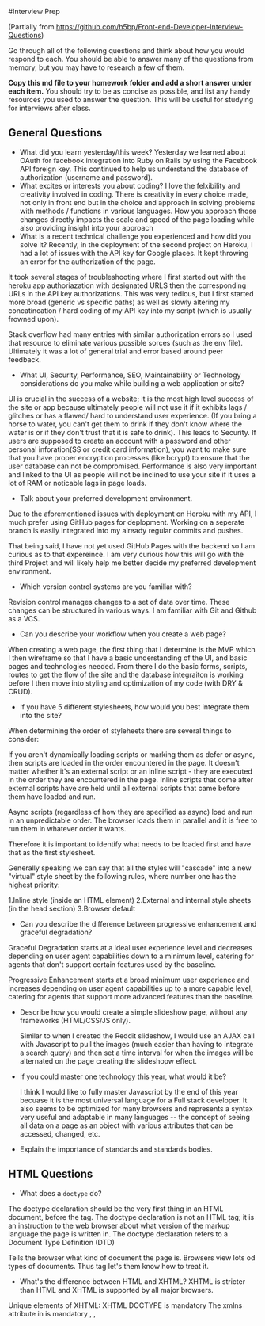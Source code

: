 #Interview Prep

(Partially from https://github.com/h5bp/Front-end-Developer-Interview-Questions)

Go through all of the following questions and think about how you would respond to each. You should be able to answer many of the questions from memory, but you may have to research a few of them.

**Copy this md file to your homework folder and add a short answer under each item.** You should try to be as concise as possible, and list any handy resources you used to answer the question. This will be useful for studying for interviews after class.

## General Questions

* What did you learn yesterday/this week?
Yesterday we learned about OAuth for facebook integration into Ruby on Rails by using the Facebook API foreign key. This continued to help us understand the database of authorization (username and password). 
* What excites or interests you about coding?
I love the felxibility and creativity involved in coding. There is creativity in every choice made, not only in front end but in the choice and approach in solving problems with methods / functions in various languages. How you approach those changes directly impacts the scale and speed of the page loading while also providing insight into your approach
* What is a recent technical challenge you experienced and how did you solve it?
Recently, in the deployment of the second project on Heroku, I had a lot of issues with the API key for Google places. It kept throwing an error for the authorization of the page.

It took several stages of troubleshooting where I first started out with the heroku app authoriazation with designated URLS then the corresponding URLs in the API key authorizations. This was very tedious, but I first started more broad (generic vs specific paths) as well as slowly altering my concatincation / hard coding of my API key into my script (which is usually frowned upon). 

Stack overflow had many entries with similar authorization errors so I used that resource to eliminate various possible sorces (such as the env file). Ultimately it was a lot of general trial and error based around peer feedback. 

* What UI, Security, Performance, SEO, Maintainability or Technology considerations do you make while building a web application or site?

UI is crucial in the success of a website; it is the most high level success of the site or app because ultimately people will not use it if it exhibits lags / glitches or has a flawed/ hard to understand user experience. (If you bring a horse to water, you can't get them to drink if they don't know where the water is or if they don't trust that it is safe to drink). This leads to Security. If users are supposed to create an account with a password and other personal inforation(SS or credit card information), you want to make sure that you have proper encryption processes (like bcrypt) to ensure that the user database can not be compromised. Performance is also very important and linked to the UI as people will not be inclined to use your site if it uses a lot of RAM or noticable lags in page loads. 


* Talk about your preferred development environment.

Due to the aforementioned issues with deployment on Heroku with my API, I much prefer using GitHub pages for deplopment. Working on a seperate branch is easily integrated into my already regular commits and pushes. 

That being said, I have not yet used GitHub Pages with the backend so I am curious as to that expereince. I am very curious how this will go with the third Project and will likely help me better decide my preferred development environment.

* Which version control systems are you familiar with?

Revision control manages changes to a set of data over time. These changes can be structured in various ways. I am familiar with Git and Github as a VCS. 

* Can you describe your workflow when you create a web page?

When creating a web page, the first thing that I determine is the MVP which I then wireframe so that I have a basic understanding of the UI, and basic pages and technologies needed. From there I do the basic forms, scripts, routes to get the flow of the site and the database integraiton is working before I then move into styling and optimization of my code (with DRY & CRUD).


* If you have 5 different stylesheets, how would you best integrate them into the site?

When determining the order of styleheets there are several things to consider:


If you aren't dynamically loading scripts or marking them as defer or async, then scripts are loaded in the order encountered in the page. It doesn't matter whether it's an external script or an inline script - they are executed in the order they are encountered in the page. Inline scripts that come after external scripts have are held until all external scripts that came before them have loaded and run.

Async scripts (regardless of how they are specified as async) load and run in an unpredictable order. The browser loads them in parallel and it is free to run them in whatever order it wants.

Therefore it is important to identify what needs to be loaded first and have that as the first stylesheet. 

Generally speaking we can say that all the styles will "cascade" into a new "virtual" style sheet by the following rules, where number one has the highest priority:

  1.Inline style (inside an HTML element)
  2.External and internal style sheets (in the head section)
  3.Browser default





* Can you describe the difference between progressive enhancement and graceful degradation?

Graceful Degradation starts at a ideal user experience level and decreases depending on user agent capabilities down to a minimum level, catering for agents that don't support certain features used by the baseline.

Progressive Enhancement starts at a broad minimum user experience and increases depending on user agent capabilities up to a more capable level, catering for agents that support more advanced features than the baseline.

* Describe how you would create a simple slideshow page, without any frameworks (HTML/CSS/JS only).

  Similar to when I created the Reddit slideshow, I would use an AJAX call with Javascript to pull the images (much easier than having to integrate a search query) and then set a time interval for when the images will be alternated on the page creating the slideshopw effect. 


* If you could master one technology this year, what would it be?

  I think I would like to fully master Javascript by the end of this year becuase it is the most universal language for a Full stack developer. It also seems to be optimized for many browsers and represents a syntax very useful and adaptable in many languages -- the concept of  seeing all data on a page as an object with various attributes that can be accessed, changed, etc. 


* Explain the importance of standards and standards bodies.

## HTML Questions

* What does a `doctype` do?

The doctype declaration should be the very first thing in an HTML document, before the tag. The doctype declaration is not an HTML tag; it is an instruction to the web browser about what version of the markup language the page is written in. The doctype declaration refers to a Document Type Definition (DTD)

  Tells the browser what kind of document the page is. Browsers view lots od types of documents. Thus tag let's them know how to treat it. 


* What's the difference between HTML and XHTML?
XHTML is stricter than HTML and XHTML is supported by all major browsers.

Unique elements of XHTML:
  XHTML DOCTYPE is mandatory
   The xmlns attribute in <html> is mandatory
    <html>, <head>, <title>, and <body> are mandatory
  XHTML elements must be properly nested
  XHTML elements must always be closed
  XHTML elements must be in lowercase
  XHTML documents must have one root element
  XHTML Attributes
  Attribute names must be in lower case
  Attribute values must be quoted
  Attribute minimization is forbidden

  It's an HTML element attribute that doesn't display visually and allows data to be stored in the DOM on elements. Bootstrap uses it. 

* What are `data-` attributes good for?


* Describe the difference between a `cookie`, `sessionStorage` and `localStorage`.

  LocalStorage and sessionStorage are relatively new APIs (meaning not all legacy browsers will support them) and are near identical (both in APIs and capabilities) with the sole exception of persistence. sessionStorage (as the name persists) is only available for the duration of the browser session (and is deleted when the window is closed) - it does however survive page reloads. 

  Cookies, these can be trivially tampered with by the user, and data can also be read from them in plain text - so if you are wanting to store sensitive data then session is really your only option. If you are not using SSL, cookie information can also be intercepted in transit, especially on an open wifi.

  LocalStorage persists when the browser is closed. Session Storage is reset when the browser is closed. Cookies are old, they can't store as much information and they can only store strings. 

  Unlike local storage and session sotrage cookies are actuaklly sent to the server. 

* Why is it generally a good idea to position CSS `<link>`s between `<head></head>` and JS `<script>`s just before `</body>`? Do you know any exceptions?
  

  This has to do with the order things load in. Css styles are loaded before elements appear and are displayed on the page. We put javascript files at the end of the page so everything on the page is loaded before thigs like click handlers are set up. We can also use document.onload to detect when the page loads and execute our javascript once everything is on the page. 

  Generally speaking, it is a good idea to have the CSS link / stylesheet to be in the head of the HTML document before the body tag so that the page styling first and before any of the other content on the page. 

  The only exception to the rule of thumb that CSS stylesheets are placed in the head of the page is:

  Besides the validation point, one caveat that might interest you when using style on the body is the flash of unstyled content. The browser would get elements that would be styled after they are displayed, making them shift on size/shape/font and/or flicker. It is generally a sign of bad craftsmanship. Generally you can get away with putting style anywhere you want, but try to avoid it whenever it is possible.

  HTML5 however introduces a scoped attribute, which allows style tags to be included everywhere in the body. The impact of those styles is restricted to the style's parent-element and all it's child-elements.

## CSS Questions

* What is the difference between classes and IDs in CSS?

  Unlike the id selector defined by # in the CSS, the class selector is most often used on several elements. This allows you to set a particular style for many HTML elements with the same class. The class selector uses the HTML class attribute, and is defined with a "." A simple way to look at it is that an id is unique to only one element.

  Classes re for multiple elements. IDs are for single elements. IDs must be unique. 

* What's the difference between "resetting" and "normalizing" CSS? Which would you choose, and why?

Here are the notable differences between Reset and Normalize CSS:

  1. Normalize.css preserves useful defaults rather than "unstyling" everything. For example, elements like sup or sub "just work" after including normalize.css (and are actually made more robust) whereas they are visually indistinguishable from normal text after including reset.css. So, normalize.css does not impose a visual starting point (homogeny) upon you. This may not be to everyone's taste. The best thing to do is experiment with both and see which gels with your preferences.
  2. Normalize.css corrects some common bugs that are out of scope for reset.css. It has a wider scope than reset.css, and also provides bug fixes for common problems like: display settings for HTML5 elements, the lack of font inheritance by form elements, correcting font-size rendering for pre, SVG overflow in IE9, and the button styling bug in iOS.
  3. Normalize.css doesn't clutter your dev tools. A common irritation when using reset.css is the large inheritance chain that is displayed in browser CSS debugging tools. This is not such an issue with normalize.css because of the targeted stylings.
  4. Normalize.css is more modular. The project is broken down into relatively independent sections, making it easy for you to potentially remove sections (like the form normalizations) if you know they will never be needed by your website.
  5. Normalize.css has better documentation. The normalize.css code is documented inline as well as more comprehensively in the GitHub Wiki. This means you can find out what each line of code is doing, why it was included, what the differences are between browsers, and more easily run your own tests. The project aims to help educate people on how browsers render elements by default, and make it easier for them to be involved in submitting improvements.

  Therefore I would use Normalize for the documentation as well as the fact that it doesn't have the common bugs that Reset does.


* Describe Floats and how they work.

  Floats are part of the CSS box model. The float property specifies whether or not a box (or an element) should float; essentially, it determines whether text will be wrapped around the element.

  Floated elements remain a part of the flow of the web page. This is distinctly different than page elements that use absolute positioning.

  There are four valid values for the float property. "Left" and "right" float elements those directions, respectively. "None" (the default) ensures the element will not float and "inherit" which will assume the float value from that elements parent element.

  The clear property is used to control the behavior of floating elements.

  Elements after a floating element will flow around it. To avoid this, use the clear property.

  Float is a CSS property that allows us to pull items left and right. When they float, they don't really have a height anymore. 

* Describe z-index and how stacking context is formed.

  The z-index property in CSS controls the vertical stacking order of elements that overlap. As in, which one appears as if it is physically closer to you. z-index only effects elements that have a position value other than static (the default).

  Z-index efines how elements are "stacked " on the page. An element with a higher z-index will appear on top of an element with a lower Z-index. 


* Have you ever used a grid system, and if so, what do you prefer?

  Yes, I have used a Grid system with Bootstrap. This is a great shortcut if you have a complex page with many elements to be styled relationally on the page (several images / buttons, headers, etc).


* Have you used or implemented media queries or mobile specific layouts/CSS?

  I have implemented several media queries, specifically with images / thumbnails or links with a AJAX call. This allows whatever query is entered into a search box, ran and pulling any objects meeting that criteria. 

  I implemented a mobile specific layout in my second project because my primary user stories were people on the go, likely to access the app on their mobile device. Thus, the page and UX was oriented to the much smaller screen size. 

  Yes. We've used @media min-width and max-width queries to set breakpoints to have our page appear differently on different screens. 



* How do you optimize your webpages for print?

  Create a separate CSS file specifically designed for printing. There's a media atrribute. Media: ="print"

  User high resolution pictures, at least 300 DPI

* What are the advantages/disadvantages of using CSS preprocessors?
  Preprocessors allow us to write fancier syntax and add logic to our CSS. Things we gain:
    -variablers
    -nested query syntax allows us to write less code
    -it adds a learning overhead to the project everyone on the team may not know the framework
    when things go wrong its harder to debug

    Disadvantages:

    1. One thing you can find with preprocessors is that you end up with vast outputs of css due to the nesting. On a small project it is easy to keep under control, on a large project with multiple developers it takes discipline to keep the amount of css generated under control.

    2. Due to having a compilation step, the browser is not interpreting the source files, meaning the CSS line numbers are now irrelevant when trying to debug. This makes debugging a lot harder.


  * Describe what you like and dislike about the CSS preprocessors you have used.
* How would you implement a web design comp that uses non-standard fonts?

    I would make sure to provide a detailed font family so that if a user accesses the website on a browser that doesnt have the font, there is at least one similar option to avoide defalting to the stand font. 

    -SASS (great!)
    -Less(it's fine)

* Explain how a browser determines what elements match a CSS selector.

  Selectors refer to IDs, classes and tags. We can combine them to refer to elements on the page. We can select elements inside of elements. 


* Explain your understanding of the box model and how you would tell the browser in CSS to render your layout in different box models.
  


  All HTML elements can be considered boxes. Even if you see a circle, it's living within a box.
  The CSS box model describes this principal - a box wraps around all HTML elements, and it consists of: margins, borders, padding, and the actual content. This model allows us to place a border around elements and space elements in relation to other elements.
  With CSS properties and values, it is possible to apply specific styles to each of these elements, and change the way they behave and/or display on the page.

  The box model refers to margin, border, padding and content. The display property allows us to set elements to be block elements, inline-block elements or inline. This defines how elements sit next to each other on a page. 

* What does ```* { box-sizing: border-box; }``` do? What are its advantages?
  Browsers can measure the width and height of elements in different ways. Each browser interprets box sizing differently. Specifying Content-box

* List as many values for the display property that you can remember.
  -Block: elements take up the full width
  -inline: elements like <span> can go next to each other they have the width of the cohtebt and the height of the line. Inline elements cannot have a specified height. 
  -flex:
  -inline-block:
  -inherit:
  -none: hides things from the page
  -grid


* What's the difference between inline and inline-block?

  An inline element has no line break before or after it. This makes the element sit on the same line as another element, but without formatting it like a block. It only takes up as much width as it needs (not the whole line). Inline places all your elements on a single line. The bad news is that it doesn't maintain their "box"ness

  An inline-block element is placed as an inline element (on the same line as adjacent content), but it behaves as a block element. This makes the element a block box but will allow other elements to sit next to it on the same line.


* What's the difference between a relative, fixed, absolute and statically positioned element?
  A page element with "relative positioning" gives you the control to "absolutely position" children elements inside of it.

  The "absolutely positioned" elements are positioning themselves in relation to the body element, instead of their direct parent. So if the browser window grows, that element in the bottom left is going to stick with the browser window, not hang back inside, like it was the case in the previous example.

  Declaring position:relative allows you to position the element top, bottom, left, or right relative to where it would normally occur.

  A "static positioned" element is always positioned according to the normal flow of the page and are not affected by the top, bottom, left, and right properties.
  
  Again, the default positioning for all elements is static. This means that no positioning has been applied and the elements occurs where they normally would in the document.

      Fixed: things stay put, no matter if scrolling occurs. Good for footers that are always on the bottom of the window. No matter if you scroll or not. 

      absolute: things stay put relative to the entire document good for foots that dont appear until you scroll to the bottom of the pages. 

      Relative: 

* The 'C' in CSS stands for Cascading.  How is priority determined in assigning styles (a few examples)?  How can you use this system to your advantage?


* What existing CSS frameworks have you used locally, or in production? How would you change/improve them?

  I have used Bootstrap framework for several websites and apps (locally and in production).

  I love its built in widgets (modals, flash messages) and the grid system makes it much easier to quickly create responsive websites with the grid system. I would like it to be a little bit more customizeable, it is a little limited in the styling options of its page elements and widgets. 


* Have you played around with the new CSS Flexbox or Grid specs?

  No I have not but plan on learning it soon. 

* Have you ever worked with retina graphics? If so, when and what techniques did you use?

  No I have not worked with Retina Graphcis. 

  Retina refers to displays with an extremely high pixel density. The problem with high density displays  is that images built for low resolution screens will show up super tiny. One set is used for low -density displays, and another is used for high density displays. 

* Explain some of the pros and cons for CSS animations versus JavaScript animations.
  There are two primary ways to create animations on the web: with CSS and with JavaScript. Which one you choose really depends on the other dependencies of your project, and what kinds of effects you're trying to achieve

  Use CSS animations for simpler “one-shot” transitions, like toggling UI element states.
  Use JavaScript animations when you want to have advanced effects like bouncing, stop, pause, rewind or slow-down.




## JS Questions

* Explain event delegation

  JavaScript event delegation is a simple technique by which you add a single event handler to a parent element in order to avoid having to add event handlers to multiple child elements.

* Explain how `this` works in JavaScript

  The object that this refers to is redetermined every time control enters a new execution context and remains fixed until control shifts to a different context. The value of this is dependent upon two things: The type of code being executed (i.e., global, function, or eval) and the caller of that code.

  If we call a function as a property of an object using either dot (i.e., obj.foo()) or bracket (i.e., obj["foo"]()) notation, this will refer to the parent object in the body of the function:

  This refers to the parent object inside function code if the function is called as a property of the parent.

* Explain how prototypal inheritance works

  Prototype-based programming is a style of object-oriented programming in which behaviour reuse (known as inheritance) is performed via a process of cloning existing objects that serve as prototypes. This model can also be known as prototypal, prototype-oriented, classless, or instance-based programming.


* Why is it called a Ternary expression, what does the word "Ternary" indicate?
  As you likely have guessed by looking at the word 'Ternary' meaning three, a Ternary expression takes three arguments. The arguments and result can be of different types. The conditional (ternary) operator is the only JavaScript operator that takes three operands. This operator is frequently used as a shortcut for the if statement.


  The syntax is as follows:
  condition ? expr1 : expr2 

* What's the difference between a variable that is: `null`, `undefined` or `undeclared`?
  * How would you go about checking for any of these states?

  A variable is undeclared when it does not use the var keyword. It gets created on the global object (that is, the window), thus it operates in a different space as the declared variables.

  Something is undefined when it hasn’t been defined yet. If you call a variable or function without having actually created it yet the parser will give you an not defined error.

  null is a variable that is defined to have a null value.('', 0)

* What is a closure, and how/why would you use one?

* What's a typical use case for anonymous functions?
  An anonymous function is a function that is not stored in a program file, but is associated with a variable whose data type is function_handle . Anonymous functions can accept inputs and return outputs, just as standard functions do. However, they can contain only a single executable statement.

  They can be used in the same way as any other object. They can be stored in variables, passed to other functions as parameters or returned from a function using the return statement. Functions are always objects, no matter how they are created.

  Once the function has been saved to the variable, the variable can be used to invoke it:

* Difference between: `function Person(){}`, `var person = Person()`, and `var person = new Person()`?
* What's the difference between `.call` and `.apply`?

  The limitations of call quickly become apparent when you want to write code that doesn't (or shouldn't) know the number of arguments that the functions need… like a dispatcher.

  Both can be called on functions, which they run in the context of the first argument. In call the subsequent arguments are passed in to the function as they are, while apply expects the second argument to be an array that it unpacks as arguments for the called function.

* Explain `Function.prototype.bind`.

  The bind() method creates a new function that, when called, has its this keyword set to the provided value, with a given sequence of arguments preceding any provided when the new function is called.

  Syntax:
  fun.bind(thisArg[, arg1[, arg2[, ...]]])

* What's the difference between feature detection, feature inference, and using the User Agent string?
  
  When you make an assumption that because one feature is present (or not) another one will also be present (or not)

  Feature inference checks for a feature just like feature detection, but uses another function because it assumes it will also exist, e.g.:

  if (document.getElementsByTagName) {
    element = document.getElementById(id);
  }

  User agent string is just reading the stupid little string that each browser sends along and then you can compare that string with some known browsers you're targeting. Generally this is a super old way of doing things and is easily spoofed

* Explain AJAX in as much detail as possible.

  AJAX stands for Asynchronous JavaScript and XML. In a nutshell, it is the use of the XMLHttpRequest object to communicate with server-side scripts. It can send as well as receive information in a variety of formats, including JSON, XML, HTML, and even text files.

* Have you ever used JavaScript templating?
  * If so, what libraries have you used?

* Explain "hoisting".
  Hoisting is JavaScript's default behavior of moving declarations to the top. JavaScript only hoists declarations, not initializations. To avoid bugs, always declare all variables at the beginning of every scope.

* Describe event bubbling.

  Event bubbling and capturing are two ways of event propagation in the HTML DOM API, when an event occurs in an element inside another element, and both elements have registered a handle for that event. The event propagation mode determines in which order the elements receive the event.

* What's the difference between an "attribute" and a "property"?

  These properties are kind of like instance variables for the particular element. As such, a property can be different types (boolean, string, etc.). Properties can be accessed using jQuery’s prop method (as seen below) and also by interacting with the object in vanilla JS.

  Attributes are in the HTML itself, rather than in the DOM. They are very similar to properties, but not quite as good. When a property is available it’s recommended that you work with properties rather than attributes.

  An attribute is only ever a string, no other type.

  If an element has a default value, the attribute shows the default value even if the value has changed.


* Why is extending built-in JavaScript objects not a good idea?

* What is the difference between `==` and `===`?

  == only compares values
  === compares values + type

* Explain the same-origin policy with regards to JavaScript.
  The same-origin policy restricts how a document or script loaded from one origin can interact with a resource from another origin. It is a critical security mechanism for isolating potentially malicious documents.

* What is the extent of your experience with Promises and/or their polyfills?
* What are the pros and cons of using Promises instead of callbacks?

  Promises make more than one function to be called easier.
  Particular features are that 
         (a) functions can be added anywhere in the code, subject only to the promise being within scope, and
          (b) functions added after a Deferred/promise has been resolved/rejected will fire immediately.

  In short promises are perfect when you deal with multiple async calls in parallel.

* What tools and techniques do you use debugging Javascript code?

 There are many tools and techniques to debug my Javascript code:

  The console.log() statement printing the response allows us to use our mouse to click on properties of the object and investigate them. Pausing the debugger at the point when the response arrives allows us to interact with the console when the response variable is in scope. We can write commands on the console to see if they work and copy and paste valid code back into our program.

  Remember, we have two ways to set breakpoints. We can write the debugger keyword in our program when we want the program to stop. Or, we can look at the source in Chrome's Developer Tools and click on a line to tell the browser to stop there.

  Adding a console.log() will print the response every time, and gives us a line number to click on. We can follow the link to the line number and click on that line to set a temporary breakpoint manually.

  Using the debugger keyword will stop our program every time. It won't output anything to the console so we won't be able to see data once we're past that point of execution.

  I primarily use the debugger tool in Google Chrome's console with set breakpoints to walk through the function until the bug is found and I can fix it.

* What language constructions do you use for iterating over object properties and array items?

## Database Questions

* Design a database schema for Facebook, with at least 4 models, a complete set of attributes for each model, a 1:M association, and a M:M association.

## Ruby/Rails
* What are ruby gems?

  RubyGems is a package manager for the Ruby programming language that provides a standard format for distributing Ruby programs and libraries (in a self-contained format called a "gem"), a tool designed to easily manage the installation of gems, and a server for distributing them.

* What is the difference between a symbol and a string?
  This means that using symbols can potentially save a good bit of memory depending on the application. It is also faster to compare symbols for equality since they are the same object, comparing identical strings is much slower since the string values need to be compared instead of just the object ids.

  As far as when to use which, I usually use strings for almost everything except things like hash keys where I really want a unique identifier, not a string.

* What is the difference between a class method and an instance method?

  Class methods are for anything that does not deal with an individual instance of a class. 

* What is the difference between local variables, instance variables, and class variables?
  instance variables that are defined for each particular object and are available throughout other methods in the object. These variables are prefixed by an @ symbol


* What is a range?
  A set of values with a beginning and an end

* In ruby, what does attr_accessor do?  
  Ir ia a shorthand for telling our class to create both a getter and a setter method called attr_accessor.

* What is the purpose of environment files under the config folder in Rails? (development, test, production)
  The ENV object contains a list of all the current environment variables set. It is useful for API integration in Ruby. 


* What is the purpose of the application.rb file in Rails?

  In general, the work of configuring Rails means configuring the components of Rails, as well as configuring Rails itself. The configuration file config/application.rb and environment-specific configuration files (such as config/environments/production.rb) allow you to specify the various settings that you want to pass down to all of the components.

  This is a setting for Rails itself. If you want to pass settings to individual Rails components, you can do so via the same config object in config/application.rb:

* How can you define a constant?

  A Ruby constant is like a variable, except that its value is supposed to remain constant for the duration of the program. The Ruby interpreter does not actually enforce the constancy of constants, but it does issue a warning if a program changes the value of a constant

  Lexically, the names of constants look like the names of local variables, except that they begin with a capital letter. By convention, most constants are written in all uppercase with underscores to separate words, LIKE_THIS.

* What is the purpose of `yield`?
  Yield makes executing the block feel like a method invocation within the method invocation rather than a block that's being explicitly called using Proc#call. You have no handle to the block object anymore - yield "magically" invokes it without any object references being involved.

* How do you store API keys when creating an app?
* How do I send parameters through a url?
* Explain MVC
* What is a `before_action`? When would you use it?
* What do controllers do in rails?
  Controllers and the actions contained within are the starting point for the backend code that will be executed when a user visits a particular page/URL.

* What is RESTful routing?
  RESTful routes take advantage of the built-in REST orientation of Rails to wrap up a lot of routing information in a single declaration. A RESTful route looks like this:


  Routes are contained in the config/routes.rb file.
  GET /geocoder/new geocoders#new return an HTML form for creating the geocoder
  POST  /geocoder geocoders#create  create the new geocoder
  GET /geocoder geocoders#show  display the one and only geocoder resource
  GET /geocoder/edit  geocoders#edit  return an HTML form for editing the geocoder
  PATCH/PUT /geocoder geocoders#update  update the one and only geocoder resource
  DELETE  /geocoder geocoders#destroy delete the geocoder resource

* What is a polymorphic association?
* What are params?

  The params come from the user's browser when they request the page.
  In HTTP/HTML, the params are really just a series of key-value pairs where the key and the value are strings, but Ruby on Rails has a special syntax for making the params be a hash with hashes inside.

* How do I make a migration to add a column in Rails?
* What is CSRF? How does Rails protect an app against this?
* What's the difference between `User.find_by_id(1)` and `User.find(1)`?
* What's are classes in Ruby? What are modules? And what's the difference?

  Modules are about providing methods that you can use across multiple classes - think about them as "libraries" (as you would see in a Rails app). Classes are about objects; modules are about functions.
  the module cannot be instantiated. When a class includes a module, a proxy superclass is generated that provides access to all the module methods as well as the class methods.

  A module can be included by multiple classes. Modules cannot be inherited, but this "mixin" model provides a useful type of "multiple inheritrance". OO purists will disagree with that statement, but don't let purity get in the way of getting the job
## Testing Questions

* What are some advantages/disadvantages to testing your code?
* What tools would you use to test your code's functionality?
* What is the difference between a unit test and a functional/integration test?
* What is the purpose of a code style linting tool?
* What is End-to-end (E2E) testing? How can it be implemented in frameworks like Angular and Rails?

## Coding Questions:

*Question: What is the value of `foo`?*
```javascript
var foo = 10 + '20';
```

*Question: How would you make this work?*
```javascript
add(2, 5); // 7
add(2)(5); // 7
```

*Question: What value is returned from the following statement?*
```javascript
"i'm a lasagna hog".split("").reverse().join("");
```

*Question: What is the outcome of the two alerts below?*
```javascript
var foo = "Hello";
(function() {
  var bar = " World";
  alert(foo + bar);
})();
alert(foo + bar);
```

*Question: What is the value of `foo.length`?*
```javascript
var foo = [];
foo.push(1);
foo.push(2);
```

*Question: What is the value of `foo.x`?*
```javascript
var foo = {n: 1};
var bar = foo;
foo.x = foo = {n: 2};
```

*Question: What does the following code print?*
```javascript
console.log('one');
setTimeout(function() {
  console.log('two');
}, 0);
console.log('three');
```

## Fun Questions:

* What's a cool project that you've recently worked on?

  My second project is my first full stack application that verify's the user's age (21 or older) and uses the Google Places api to determine the user's location and helps find 10 places serving beer within a mile radius. 
* What are some things you like about the developer tools you use?

* Do you have any pet projects? What kind?
  Two projects, one completely front end (HTML/CSS/Javascript) that generated various sudoku puzzles of varying difficulty and checked the answers. 

  My second project is my first full stack application that verify's the user's age (21 or older) and uses the Google Places api to determine the user's location and helps find 10 results within a mile radius. 

* How do you like your coffee?
  Cappuccino all the WAY!

